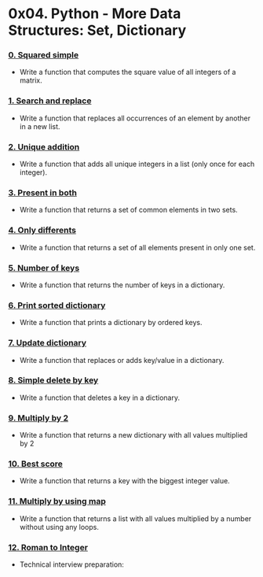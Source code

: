 # 0x04. Python - More Data Structures: Set, Dictionary
### [0. Squared simple](./0-square_matrix_simple.py)


* Write a function that computes the square value of all integers of a matrix.

### [1. Search and replace](./1-search_replace.py)


* Write a function that replaces all occurrences of an element by another in a new list.


### [2. Unique addition](./2-uniq_add.py)

* Write a function that adds all unique integers in a list (only once for each integer).


### [3. Present in both](./3-common_elements.py)

* Write a function that returns a set of common elements in two sets.


### [4. Only differents](./4-only_diff_elements.py)

* Write a function that returns a set of all elements present in only one set.


### [5. Number of keys](./5-number_keys.py)

* Write a function that returns the number of keys in a dictionary.


### [6. Print sorted dictionary](./6-print_sorted_dictionary.py)

* Write a function that prints a dictionary by ordered keys.


### [7. Update dictionary](./7-update_dictionary.py)

* Write a function that replaces or adds key/value in a dictionary.

### [8. Simple delete by key](./8-simple_delete.py)

* Write a function that deletes a key in a dictionary.


### [9. Multiply by 2](./9-multiply_by_2.py)

* Write a function that returns a new dictionary with all values multiplied by 2


### [10. Best score](./10-best_score.py)

* Write a function that returns a key with the biggest integer value.


### [11. Multiply by using map](./11-mutiply_list_map.py)

* Write a function that returns a list with all values multiplied by a number without using any loops.


### [12. Roman to Integer](./12-roman_to_int.py)

* Technical interview preparation: 


